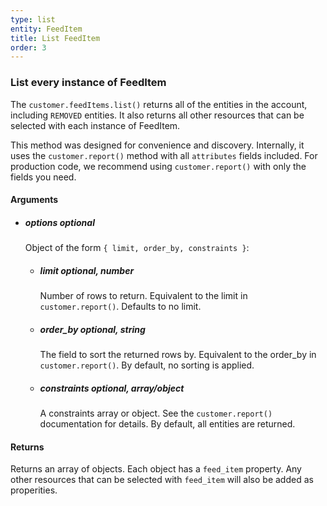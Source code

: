 ```yaml
---
type: list
entity: FeedItem 
title: List FeedItem 
order: 3
---
```


### List every instance of FeedItem 


The `customer.feedItems.list()` returns all of the entities in the account, including `REMOVED` entities. It also returns all other resources that can be selected with each instance of FeedItem.

This method was designed for convenience and discovery. Internally, it uses the `customer.report()` method with all `attributes` fields included. For production code, we recommend using `customer.report()` with only the fields you need.


#### Arguments

- ##### options *optional*
    Object of the form `{ limit, order_by, constraints }`:
    - ##### limit *optional, number*
        Number of rows to return. Equivalent to the limit in `customer.report()`. Defaults to no limit.
    - ##### order_by *optional, string*
        The field to sort the returned rows by. Equivalent to the order_by in `customer.report()`. By default, no sorting is applied.
    - ##### constraints *optional, array/object*
        A constraints array or object. See the `customer.report()` documentation for details. By default, all entities are returned.


#### Returns

Returns an array of objects.
Each object has a `feed_item` property. Any other resources that can be selected with `feed_item` will also be added as properities.
